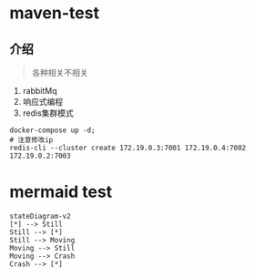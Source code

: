 # maven-test

## 介绍
> 各种相关不相关
1. rabbitMq
2. 响应式编程
3. redis集群模式
```shell script
docker-compose up -d;
# 注意修改ip
redis-cli --cluster create 172.19.0.3:7001 172.19.0.4:7002 172.19.0.2:7003
```
# mermaid test
```mermaid
stateDiagram-v2
[*] --> Still
Still --> [*]
Still --> Moving
Moving --> Still
Moving --> Crash
Crash --> [*]
```
